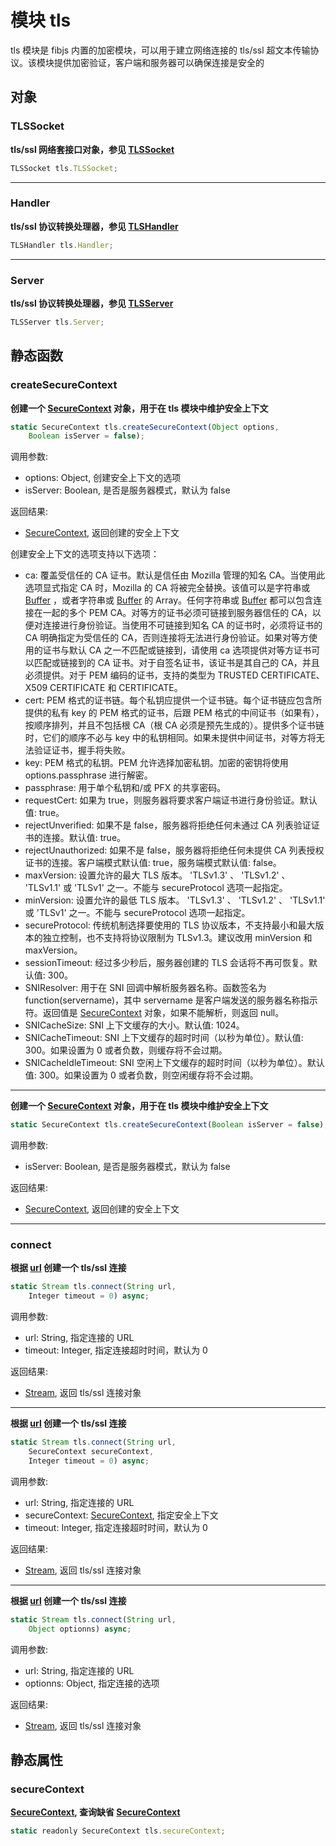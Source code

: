# 模块 tls
tls 模块是 fibjs 内置的加密模块，可以用于建立网络连接的 tls/ssl 超文本传输协议。该模块提供加密验证，客户端和服务器可以确保连接是安全的

## 对象
        
### TLSSocket
**tls/ssl 网络套接口对象，参见 [TLSSocket](../../object/ifs/TLSSocket.md)**

```JavaScript
TLSSocket tls.TLSSocket;
```

--------------------------
### Handler
**tls/ssl 协议转换处理器，参见 [TLSHandler](../../object/ifs/TLSHandler.md)**

```JavaScript
TLSHandler tls.Handler;
```

--------------------------
### Server
**tls/ssl 协议转换处理器，参见 [TLSServer](../../object/ifs/TLSServer.md)**

```JavaScript
TLSServer tls.Server;
```

## 静态函数
        
### createSecureContext
**创建一个 [SecureContext](../../object/ifs/SecureContext.md) 对象，用于在 tls 模块中维护安全上下文**

```JavaScript
static SecureContext tls.createSecureContext(Object options,
    Boolean isServer = false);
```

调用参数:
* options: Object, 创建安全上下文的选项
* isServer: Boolean, 是否是服务器模式，默认为 false

返回结果:
* [SecureContext](../../object/ifs/SecureContext.md), 返回创建的安全上下文

创建安全上下文的选项支持以下选项：
- ca: 覆盖受信任的 CA 证书。默认是信任由 Mozilla 管理的知名 CA。当使用此选项显式指定 CA 时，Mozilla 的 CA 将被完全替换。该值可以是字符串或 [Buffer](../../object/ifs/Buffer.md) ，或者字符串或 [Buffer](../../object/ifs/Buffer.md) 的 Array。任何字符串或 [Buffer](../../object/ifs/Buffer.md) 都可以包含连接在一起的多个 PEM CA。对等方的证书必须可链接到服务器信任的 CA，以便对连接进行身份验证。当使用不可链接到知名 CA 的证书时，必须将证书的 CA 明确指定为受信任的 CA，否则连接将无法进行身份验证。如果对等方使用的证书与默认 CA 之一不匹配或链接到，请使用 ca 选项提供对等方证书可以匹配或链接到的 CA 证书。对于自签名证书，该证书是其自己的 CA，并且必须提供。对于 PEM 编码的证书，支持的类型为 TRUSTED CERTIFICATE、X509 CERTIFICATE 和 CERTIFICATE。
- cert: PEM 格式的证书链。每个私钥应提供一个证书链。每个证书链应包含所提供的私有 key 的 PEM 格式的证书，后跟 PEM 格式的中间证书（如果有），按顺序排列，并且不包括根 CA（根 CA 必须是预先生成的）。提供多个证书链时，它们的顺序不必与 key 中的私钥相同。如果未提供中间证书，对等方将无法验证证书，握手将失败。
- key: PEM 格式的私钥。PEM 允许选择加密私钥。加密的密钥将使用 options.passphrase 进行解密。
- passphrase: 用于单个私钥和/或 PFX 的共享密码。
- requestCert: 如果为 true，则服务器将要求客户端证书进行身份验证。默认值: true。
- rejectUnverified: 如果不是 false，服务器将拒绝任何未通过 CA 列表验证证书的连接。默认值: true。
- rejectUnauthorized: 如果不是 false，服务器将拒绝任何未提供 CA 列表授权证书的连接。客户端模式默认值: true，服务端模式默认值: false。
- maxVersion: 设置允许的最大 TLS 版本。 'TLSv1.3' 、 'TLSv1.2' 、 'TLSv1.1' 或 'TLSv1' 之一。不能与 secureProtocol 选项一起指定。
- minVersion: 设置允许的最低 TLS 版本。 'TLSv1.3' 、 'TLSv1.2' 、 'TLSv1.1' 或 'TLSv1' 之一。不能与 secureProtocol 选项一起指定。
- secureProtocol: 传统机制选择要使用的 TLS 协议版本，不支持最小和最大版本的独立控制，也不支持将协议限制为 TLSv1.3。建议改用 minVersion 和 maxVersion。
- sessionTimeout: 经过多少秒后，服务器创建的 TLS 会话将不再可恢复。默认值: 300。
- SNIResolver: 用于在 SNI 回调中解析服务器名称。函数签名为 function(servername)，其中 servername 是客户端发送的服务器名称指示符。返回值是 [SecureContext](../../object/ifs/SecureContext.md) 对象，如果不能解析，则返回 null。
- SNICacheSize: SNI 上下文缓存的大小。默认值: 1024。
- SNICacheTimeout: SNI 上下文缓存的超时时间（以秒为单位）。默认值: 300。如果设置为 0 或者负数，则缓存将不会过期。
- SNICacheIdleTimeout: SNI 空闲上下文缓存的超时时间（以秒为单位）。默认值: 300。如果设置为 0 或者负数，则空闲缓存将不会过期。

--------------------------
**创建一个 [SecureContext](../../object/ifs/SecureContext.md) 对象，用于在 tls 模块中维护安全上下文**

```JavaScript
static SecureContext tls.createSecureContext(Boolean isServer = false);
```

调用参数:
* isServer: Boolean, 是否是服务器模式，默认为 false

返回结果:
* [SecureContext](../../object/ifs/SecureContext.md), 返回创建的安全上下文

--------------------------
### connect
**根据 [url](url.md) 创建一个 tls/ssl 连接**

```JavaScript
static Stream tls.connect(String url,
    Integer timeout = 0) async;
```

调用参数:
* url: String, 指定连接的 URL
* timeout: Integer, 指定连接超时时间，默认为 0

返回结果:
* [Stream](../../object/ifs/Stream.md), 返回 tls/ssl 连接对象

--------------------------
**根据 [url](url.md) 创建一个 tls/ssl 连接**

```JavaScript
static Stream tls.connect(String url,
    SecureContext secureContext,
    Integer timeout = 0) async;
```

调用参数:
* url: String, 指定连接的 URL
* secureContext: [SecureContext](../../object/ifs/SecureContext.md), 指定安全上下文
* timeout: Integer, 指定连接超时时间，默认为 0

返回结果:
* [Stream](../../object/ifs/Stream.md), 返回 tls/ssl 连接对象

--------------------------
**根据 [url](url.md) 创建一个 tls/ssl 连接**

```JavaScript
static Stream tls.connect(String url,
    Object optionns) async;
```

调用参数:
* url: String, 指定连接的 URL
* optionns: Object, 指定连接的选项

返回结果:
* [Stream](../../object/ifs/Stream.md), 返回 tls/ssl 连接对象

## 静态属性
        
### secureContext
**[SecureContext](../../object/ifs/SecureContext.md), 查询缺省 [SecureContext](../../object/ifs/SecureContext.md)**

```JavaScript
static readonly SecureContext tls.secureContext;
```

